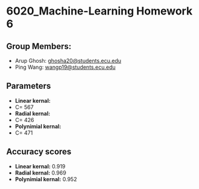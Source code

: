 # 6020_Machine-Learning Homework 6
## Group Members:
- Arup Ghosh: ghosha20@students.ecu.edu
- Ping Wang: wangp19@students.ecu.edu
## Parameters
- **Linear kernal:**
- C= 567
- **Radial kernal:**
- C= 426
- **Polynimial kernal:**
- C= 471

## Accuracy scores
- **Linear kernal:** 0.919
- **Radial kernal:** 0.969
- **Polynimial kernal:** 0.952



